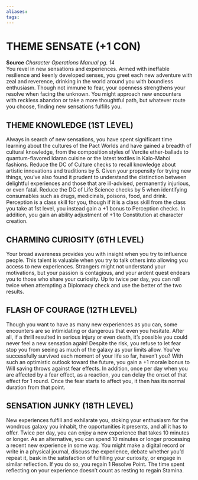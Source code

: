 ```yaml
---
aliases: 
tags: 
---
```

# THEME SENSATE (+1 CON)

**Source** _Character Operations Manual pg. 14_  
You revel in new sensations and experiences. Armed with ineffable resilience and keenly developed senses, you greet each new adventure with zeal and reverence, drinking in the world around you with boundless enthusiasm. Though not immune to fear, your openness strengthens your resolve when facing the unknown. You might approach new encounters with reckless abandon or take a more thoughtful path, but whatever route you choose, finding new sensations fulfills you.  

## THEME KNOWLEDGE (1ST LEVEL)

Always in search of new sensations, you have spent significant time learning about the cultures of the Pact Worlds and have gained a breadth of cultural knowledge, from the composition styles of Vercite ether-ballads to quantum-flavored Idaran cuisine or the latest textiles in Kalo-Mahoi fashions. Reduce the DC of Culture checks to recall knowledge about artistic innovations and traditions by 5. Given your propensity for trying new things, you’ve also found it prudent to understand the distinction between delightful experiences and those that are ill-advised, permanently injurious, or even fatal. Reduce the DC of Life Science checks by 5 when identifying consumables such as drugs, medicinals, poisons, food, and drink.  
Perception is a class skill for you, though if it is a class skill from the class you take at 1st level, you instead gain a +1 bonus to Perception checks. In addition, you gain an ability adjustment of +1 to Constitution at character creation.  

## CHARMING CURIOSITY (6TH LEVEL)

Your broad awareness provides you with insight when you try to influence people. This talent is valuable when you try to talk others into allowing you access to new experiences. Strangers might not understand your motivations, but your passion is contagious, and your ardent quest endears you to those who share your curiosity. Up to twice per day, you can roll twice when attempting a Diplomacy check and use the better of the two results.  

## FLASH OF COURAGE (12TH LEVEL)

Though you want to have as many new experiences as you can, some encounters are so intimidating or dangerous that even you hesitate. After all, if a thrill resulted in serious injury or even death, it’s possible you could never feel a new sensation again! Despite the risk, you refuse to let fear stop you from seeing as much of the galaxy as your limits allow. You’ve successfully survived each moment of your life so far, haven’t you? With such an optimistic outlook toward the future, you gain a +1 morale bonus to Will saving throws against fear effects. In addition, once per day when you are affected by a fear effect, as a reaction, you can delay the onset of that effect for 1 round. Once the fear starts to affect you, it then has its normal duration from that point.  

## SENSATION JUNKY (18TH LEVEL)

New experiences fulfill and exhilarate you, stoking your enthusiasm for the wondrous galaxy you inhabit, the opportunities it presents, and all it has to offer. Twice per day, you can enjoy a new experience that takes 10 minutes or longer. As an alternative, you can spend 10 minutes or longer processing a recent new experience in some way. You might make a digital record or write in a physical journal, discuss the experience, debate whether you’d repeat it, bask in the satisfaction of fulfilling your curiosity, or engage in similar reflection. If you do so, you regain 1 Resolve Point. The time spent reflecting on your experience doesn’t count as resting to regain Stamina.
